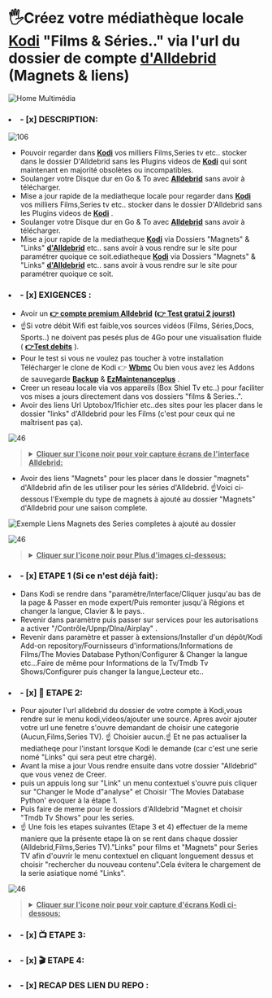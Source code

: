 # 🖐️Créez votre médiathèque locale **[Kodi](https://kodi.tv/download/)** "Films & Séries.." via l'url du dossier de compte **[d'Alldebrid](https://alldebrid.fr/)** (Magnets & liens)

![Home Multimédia](https://github.com/victore447/LiensEtMagnetsAlldebridEnMultimedia/assets/48101775/d5bd6362-c8f8-4111-b89e-152aff972fc5)

### <li>- [x] DESCRIPTION: </li>
![106](https://github.com/victore447/LiensEtMagnetsAlldebridEnMultimedia/assets/48101775/acff4463-714a-49de-95a1-a6daea8afae1)

-  Pouvoir regarder dans **[Kodi](https://kodi.tv/download/)** vos milliers Films,Series tv etc.. stocker dans le dossier D'Alldebrid sans les Plugins videos de **[Kodi](https://kodi.tv/download/)** qui sont maintenant en majorité obsolètes ou incompatibles.
-  Soulanger votre Disque dur en Go & To avec **[Alldebrid](https://alldebrid.fr/)** sans avoir à télécharger.
-  Mise a jour rapide de la mediatheque locale pour regarder dans **[Kodi](https://kodi.tv/download/)** vos milliers Films,Series tv etc.. stocker dans le dossier D'Alldebrid sans les Plugins videos de **[Kodi](https://kodi.tv/download/)** .
-  Soulanger votre Disque dur en Go & To avec **[Alldebrid](https://alldebrid.fr/)** sans avoir à télécharger.
-  Mise a jour rapide de la mediatheque  **[Kodi](https://kodi.tv/download/)** via Dossiers "Magnets" & "Links" **[d'Alldebrid](https://alldebrid.fr/)** etc.. sans avoir à vous rendre sur le site pour paramétrer quoique ce soit.ediatheque  **[Kodi](https://kodi.tv/download/)** via Dossiers "Magnets" & "Links" **[d'Alldebrid](https://alldebrid.fr/)** etc.. sans avoir à vous rendre sur le site pour paramétrer quoique ce soit.

### <li>- [x] EXIGENCES : </li> 
- Avoir un **[👉 compte premium Alldebrid](https://alldebrid.com/offer/)** **[(👉 Test gratui 2 jourst)](https://alldebrid.com/register/?from=fr)**
- ☝️Si votre débit Wifi est faible,vos sources vidéos (Films, Séries,Docs, Sports..) ne doivent pas pesés plus de 4Go pour une visualisation fluide ( **[👉Test debits](https://www.google.com/search?q=test+debit&client=opera&hs=NvI&sca_esv=557735838&sxsrf=AB5stBjaxgie-0j9qaBefcf4149h-2-DVQ%3A1692264558761&ei=bujdZM-KLsOXhbIPhK-p8Ao&ved=0ahUKEwjP-Y_fsOOAAxXDS0EAHYRXCq4Q4dUDCA4&uact=5&oq=test+debit&gs_lp=Egxnd3Mtd2l6LXNlcnAiCnRlc3QgZGViaXQyChAAGEcY1gQYsAMyChAAGEcY1gQYsAMyChAAGEcY1gQYsAMyChAAGEcY1gQYsAMyChAAGEcY1gQYsAMyChAAGEcY1gQYsAMyChAAGEcY1gQYsAMyChAAGEcY1gQYsAMyChAAGIoFGLADGEMyChAAGIoFGLADGEMyChAAGIoFGLADGEMyChAAGIoFGLADGEMyFhAuGIoFGMcBGNEDGMgDGLADGEPYAQEyFhAuGIoFGMcBGNEDGMgDGLADGEPYAQEyFhAuGIoFGMcBGNEDGMgDGLADGEPYAQEyFhAuGIoFGMcBGNEDGMgDGLADGEPYAQEyFhAuGIoFGMcBGNEDGMgDGLADGEPYAQFI9ghQAFgAcAF4AZABAJgBAKABAKoBALgBA8gBAOIDBBgAIEGIBgGQBhG6BgYIARABGAg&sclient=gws-wiz-serp)** ).
- Pour le test si vous ne voulez pas toucher à votre installation Télécharger le clone de Kodi 👉
**[Wbmc](https://www.wonderbox.tv/wonderbox-tv-media-centre-wbmc/)**
Ou bien vous avez les Addons de sauvegarde **[Backup](https://github.com/robweber/xbmcbackup)** & **[EzMaintenanceplus](https://github.com/peno64/script.ezmaintenanceplus)** .
- Creer un reseau locale via vos appareils (Box Shiel Tv etc..) pour faciliter vos mises a jours directement dans vos dossiers "films & Series..".
- Avoir des liens Url Uptobox/1fichier etc..des sites pour les placer dans le dossier "links" d'Alldebrid pour les Films (c'est pour ceux qui ne maîtrisent pas ça).

![46](https://github.com/victore447/FilmsSeriesStrmdanskodi/assets/48101775/caa9e727-800b-4827-a780-9684462ccf19)
><details>
>  <summary><b><u>Cliquer sur l'icone noir pour voir capture écrans de l'interface Alldebrid:</u></b></summary>
>  
>  ![Liens pour Dossier Films Alldebrid](https://github.com/victore447/LiensEtMagnetsAlldebridEnMultimedia/assets/48101775/dfd7c5f3-9487-4213-9693-05b1d418e8b7)
>  ![Magnets pour Dossier Series Tv](https://github.com/victore447/LiensEtMagnetsAlldebridEnMultimedia/assets/48101775/a31e3b57-6a41-417b-865e-3fb7df974f8a)
></details>
  
- Avoir des liens "Magnets"  pour les placer dans le dossier "magnets" d'Alldebrid  afin de les utiliser pour les séries d'Alldebrid.
☝️Voici ci-dessous l'Exemple du type de magnets à ajouté au dossier "Magnets" d'Alldebrid pour une saison complete.

![Exemple Liens Magnets des Series completes à ajouté au dossier](https://github.com/victore447/LiensEtMagnetsAlldebridEnMultimedia/assets/48101775/80e4a002-0324-47ba-955e-6c4995f6ce55)

![46](https://github.com/victore447/FilmsSeriesStrmdanskodi/assets/48101775/caa9e727-800b-4827-a780-9684462ccf19)
><details>
>  <summary><b><u>Cliquer sur l'icone noir pour Plus d'images ci-dessous:</u></b></summary>
>  
>  ![YGG](https://github.com/victore447/LiensEtMagnetsAlldebridEnMultimedia/assets/48101775/53ceebe8-f9a5-499e-87e5-6b3afead906a)
>  ![YGG1](https://github.com/victore447/LiensEtMagnetsAlldebridEnMultimedia/assets/48101775/2332310e-31b4-418d-b65a-f9056e9a5444)
></details>


### <li>- [x] ETAPE 1 (Si ce n'est déjà fait): </li> 
- Dans Kodi se rendre dans "paramètre/Interface/Cliquer jusqu'au bas de la page & Passer en mode expert/Puis remonter jusqu'à Régions et changer la langue, Clavier & le pays..
- Revenir dans paramètre puis passer sur services pour les autorisations a activer "/Contrôle/Upnp/Dlna/Airplay" .
- Revenir dans paramètre et passer à extensions/Installer d'un dépôt/Kodi Add-on repository/Fournisseurs d'informations/Informations de Films/The Movies Database Python/Configurer & Changer la langue etc...Faire de même pour Informations de la Tv/Tmdb Tv Shows/Configurer puis changer la langue,Lecteur etc..



### <li>- [x] 📁 ETAPE 2: </li>
- Pour ajouter l'url alldebrid du dossier de votre compte à Kodi,vous rendre sur le menu kodi,videos/ajouter une source.
Apres avoir ajouter votre url une fenetre s'ouvre demandant de choisir une categorie (Aucun,Films,Series TV).
☝️ Choisier aucun.☝️ Et ne pas actualiser la mediatheqe pour l'instant lorsque Kodi le demande (car c'est une serie nomé "Links" qui sera peut etre chargé).
- Avant la mise a jour Vous rendre ensuite dans votre dossier "Alldebrid" que vous venez de Creer. 
- puis un appuis long sur "Link" un menu contextuel s'ouvre puis cliquer sur "Changer le Mode d"analyse" et Choisir 
'The Movies Database Python' evoquer à la étape 1.
- Puis faire de meme pour le dossiors d'Alldebrid "Magnet et choisir "Tmdb Tv Shows" pour les series.
- ☝️ Une fois les etapes suivantes (Etape 3 et 4) effectuer de la meme maniere que la présente etape là on se rent dans chaque
dossier (Alldebrid,Films,Series TV)."Links" pour films et "Magnets" pour Series TV afin d'ouvrir le menu contextuel en cliquant longuement dessus et choisir "rechercher du nouveau contenu".Cela évitera le chargement de la serie asiatique nomé "Links".

![46](https://github.com/victore447/FilmsSeriesStrmdanskodi/assets/48101775/caa9e727-800b-4827-a780-9684462ccf19)
><details>
>  <summary><b><u>Cliquer sur l'icone noir pour voir capture d'écrans Kodi ci-dessous:</u></b></summary>
>  
>  ![1)Ajoiut Url Alldebrid](https://github.com/victore447/LiensEtMagnetsAlldebridEnMultimedia/assets/48101775/51970fe8-e32a-461c-8c20-d916c968842f)
>  ![2)Ne pas Actualier apres l'ajout du Url Alldebrid](https://github.com/victore447/LiensEtMagnetsAlldebridEnMultimedia/assets/48101775/538c9de6-9ec3-448e-9c3f-8b164e2aec2f)
>  ![3)Dossiers Videos (Alldebrid,Films,Series Tv)](https://github.com/victore447/LiensEtMagnetsAlldebridEnMultimedia/assets/48101775/e1fde76f-f037-4141-bbb1-3a09c406e56d)
>  ![4)Changer Mode Analyse Films (Links)](https://github.com/victore447/LiensEtMagnetsAlldebridEnMultimedia/assets/48101775/a71cfa82-d9d0-409f-9c24-aaa2caa8fa84)
> ![5)Changer Mode Analyse Films (Links)1](https://github.com/victore447/LiensEtMagnetsAlldebridEnMultimedia/assets/48101775/efed1517-32ee-4674-a606-eabfc4d7c642)
>  ![6)Mise a jours de la mediathes pour Films](https://github.com/victore447/LiensEtMagnetsAlldebridEnMultimedia/assets/48101775/6bb7fed0-8b61-4653-875e-02602cee25c7)
>  ![7)Mise a jour changer de mode d'analyse](https://github.com/victore447/LiensEtMagnetsAlldebridEnMultimedia/assets/48101775/277782a7-276e-45d2-8d0f-0f3fda6ef2af)

>
></details>

### <li>- [x] 📺 ETAPE 3: </li>



### <li>- [x] 🎬 ETAPE 4: </li>


### <li>- [x] RECAP DES LIEN DU REPO : </li>

